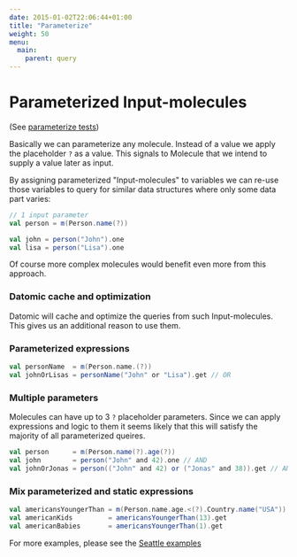 ```yaml
---
date: 2015-01-02T22:06:44+01:00
title: "Parameterize"
weight: 50
menu:
  main:
    parent: query
---
```


# Parameterized Input-molecules

(See [parameterize tests](https://github.com/scalamolecule/molecule/blob/master/coretest/src/test/scala/molecule/Input.scala))

Basically we can parameterize any molecule. Instead of a value we apply the placeholder `?` as a value. 
This signals to Molecule that we intend to supply a value later as input.

By assigning parameterized "Input-molecules" to variables we can re-use those variables to query for 
similar data structures where only some data part varies:

```scala
// 1 input parameter
val person = m(Person.name(?))

val john = person("John").one
val lisa = person("Lisa").one
```

Of course more complex molecules would benefit even more from this approach.

### Datomic cache and optimization
Datomic will cache and optimize the queries from such Input-molecules. This gives us an additional 
reason to use them.


### Parameterized expressions

```scala
val personName  = m(Person.name.(?))
val johnOrLisas = personName("John" or "Lisa").get // OR
```

### Multiple parameters
Molecules can have up to 3 `?` placeholder parameters. Since we can apply expressions and logic to 
them it seems likely that this will satisfy the majority of all parameterized queires.

```scala
val person      = m(Person.name(?).age(?))
val john        = person("John" and 42).one // AND
val johnOrJonas = person(("John" and 42) or ("Jonas" and 38)).get // AND/OR
```

### Mix parameterized and static expressions

```scala
val americansYoungerThan = m(Person.name.age.<(?).Country.name("USA"))
val americanKids         = americansYoungerThan(13).get
val americanBabies       = americansYoungerThan(1).get
```

For more examples, please see the 
[Seattle examples](https://github.com/scalamolecule/molecule/blob/master/examples/src/test/scala/molecule/examples/seattle/SeattleTests.scala)